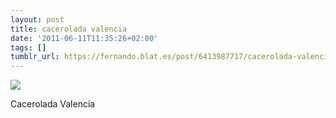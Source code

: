 ```yaml
---
layout: post
title: cacerolada valencia
date: '2011-06-11T11:35:26+02:00'
tags: []
tumblr_url: https://fernando.blat.es/post/6413987717/cacerolada-valencia
---
```

 ![](/tumblr_files/tumblr_lmmdb2Pt6R1qz4y16o1_1280.jpg)  

Cacerolada Valencia
